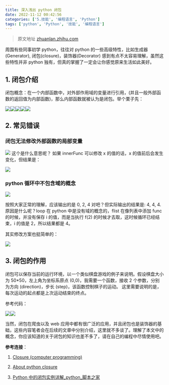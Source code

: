 ```yaml
---
title: 深入浅出 python 闭包
date: 2022-11-12 00:42:56
categories: ['5.技能', '编程语言', 'Python']
tags: ['python', 'Python', '技能', '编程语言']
---
```


>原文地址 [zhuanlan.zhihu.com](https://zhuanlan.zhihu.com/p/22229197)

周围有些同事初学 python，往往对 python 的一些高级特性，比如生成器 (Generator), 闭包(closure)，装饰器(Decorator) 感到有点不太容易理解，虽然这些特性并非 python 独有，但真的掌握了一定会让你感觉原来生活如此美好。
  
  
## 1.  闭包介绍

闭包概念：在一个内部函数中，对外部作用域的变量进行引用，(并且一般外部函数的返回值为内部函数)，那么内部函数就被认为是闭包。举个栗子先：

![](https://pic3.zhimg.com/0bf070da6fba4187510d4f423f451dd2_b.png)![](https://pic4.zhimg.com/564bc6ce56fc4cf2bf5128cd6c60b477_b.png)![](https://pic1.zhimg.com/dee4a1e824a6da024b5eace407eeab90_r.jpg)![](https://pic1.zhimg.com/f54f1765811dd5c13f415ec25cf2072c_b.png)![](https://pic2.zhimg.com/5ea23ecb27f7aa70eff3b6e445093f31_b.png)
  
  
## 2. 常见错误

  
  
###  闭包无法修改外部函数的局部变量

![](https://pic1.zhimg.com/37066f1c440ecf7a31f685728119cfa8_r.jpg)
这个是什么意思呢？
如果 innerFunc 可以修改 x 的值的话，x 的值前后会发生变化，但结果是：

![](https://pic3.zhimg.com/a7d6feca997ecb0262aaa2875a77c4fa_b.png)
  
  
### python 循环中不包含域的概念

![](https://pic3.zhimg.com/0c44b9dee2b981816d4137a432c4185e_b.png)

按照大家正常的理解，应该输出的是 0, 2, 4 对吧？但实际输出的结果是: 4, 4, 4. 原因是什么呢？loop 在 python 中是没有域的概念的，flist 在像列表中添加 func 的时候，并没有保存 i 的值，而是当执行 f(2) 的时候才去取，这时候循环已经结束，i 的值是 2，所以结果都是 4。

其实修改方案也挺简单的：

![](https://pic1.zhimg.com/b61fccab921e91f626fb0488a0bace5c_r.jpg)
  
  
## 3. 闭包的作用

闭包可以保存当前的运行环境，以一个类似棋盘游戏的例子来说明。假设棋盘大小为 50*50，左上角为坐标系原点 (0,0)，我需要一个函数，接收 2 个参数，分别为方向 (direction)，步长 (step)，该函数控制棋子的运动。 这里需要说明的是，每次运动的起点都是上次运动结束的终点。

参考代码：

![](https://pic3.zhimg.com/9ce54b9dd939bb31e18923e7b3618d42_b.png)![](https://pic3.zhimg.com/dcbee56a8bcc7d164dddd39d68ee80b6_b.png)

当然，闭包在爬虫以及 web 应用中都有很广泛的应用，并且闭包也是装饰器的基础，这些内容笔者会在后续的文章中分别介绍，这里就不多谈了。理解了本文中的概念，你应该知道的关于闭包的知识也差不多了，请在自己的编程中尽情使用吧。

**参考连接**：

1.  [Closure (computer programming)](https://link.zhihu.com/?target=https%3A//en.wikipedia.org/wiki/Closure_%28computer_programming%29)  
    
2.  [About python closure](https://link.zhihu.com/?target=http%3A//stackoverflow.com/questions/11408515/about-python-closure)  
    
3.  [Python 中的闭包实例详解_python_脚本之家](https://link.zhihu.com/?target=http%3A//www.jb51.net/article/54498.htm)